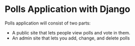 # Polls Application with Django

Polls application will consist of two parts:

- A public site that lets people view polls and vote in them.
- An admin site that lets you add, change, and delete polls
